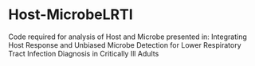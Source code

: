 # Host-MicrobeLRTI
Code required for analysis of Host and Microbe presented in: Integrating Host Response and Unbiased Microbe Detection for Lower Respiratory Tract Infection Diagnosis in Critically Ill Adults
